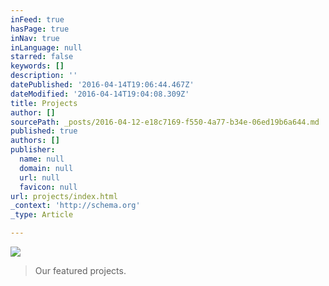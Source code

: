 ```yaml
---
inFeed: true
hasPage: true
inNav: true
inLanguage: null
starred: false
keywords: []
description: ''
datePublished: '2016-04-14T19:06:44.467Z'
dateModified: '2016-04-14T19:04:08.309Z'
title: Projects
author: []
sourcePath: _posts/2016-04-12-e18c7169-f550-4a77-b34e-06ed19b6a644.md
published: true
authors: []
publisher:
  name: null
  domain: null
  url: null
  favicon: null
url: projects/index.html
_context: 'http://schema.org'
_type: Article

---
```

![](https://the-grid-user-content.s3-us-west-2.amazonaws.com/21bee09a-9e82-46ca-997c-f6e76c7a2b3a.png)

> Our featured projects.